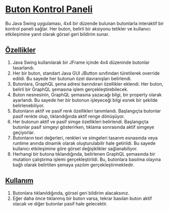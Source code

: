#  	[Buton Kontrol Paneli]()


Bu Java Swing uygulaması, 4x4 bir düzende bulunan butonlarla interaktif bir kontrol paneli sağlar. Her buton, belirli bir aksiyonu tetikler ve kullanıcı etkileşimine yanıt olarak görsel geri bildirim sunar.

## [Özellikler]()

1. Java Swing kullanılarak bir JFrame içinde 4x4 düzeninde butonlar tasarlandı.
1. Her bir buton, standart Java GUI JButton sınıfından türetilerek override edildi. Bu sayede her butonun özel davranışları belirlendi.
1. Butonlara, GraphQL şema adresi barındıran özellikler eklendi. Her buton, belirli bir GraphQL şemasına işlem gerçekleştirebilecek.
1. Buton nesnesinin, GraphQL şemasına yazacağı bilgi, bir property olarak ayarlandı. Bu sayede her bir butonun işleyeceği bilgi esnek bir şekilde belirlenebiliyor.
1. Butonların aktif ve pasif renk özellikleri tanımlandı. Başlangıçta butonlar pasif renkte olup, tıklandığında aktif renge dönüşüyor.
1. Her butonun aktif ve pasif simge özellikleri belirlendi. Başlangıçta butonlar pasif simgeyi gösterirken, tıklama sonrasında aktif simgeye geçiyorlar.
1. Butonların text değerleri, renkleri ve simgeleri tasarım esnasında veya runtime anında dinamik olarak oluşturulabilir hale getirildi. Bu sayede kullanıcı etkileşimine göre görsel değişiklikler sağlanabiliyor.
1. Herhangi bir butona tıklandığında, belirlenen GraphQL şemasında bir mutation çalıştırma işlemi gerçekleştirildi. Bu, butonlara basılma olayına bağlı olarak belirtilen şemaya yazılım gerçekleştirmektedir.
## [Kullanım]()
1. Butonlara tıklanıldığında, görsel geri bildirim alacaksınız.
1. Eğer daha önce tıklanmış bir buton varsa, tekrar basılan buton aktif olacak ve diğer butonlar pasif hale gelecektir.
